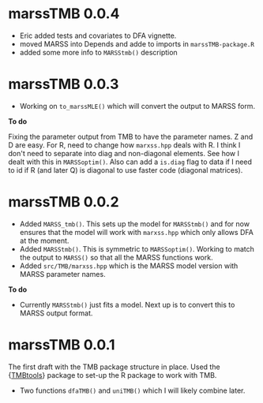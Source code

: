 # marssTMB 0.0.4

* Eric added tests and covariates to DFA vignette.
* moved MARSS into Depends and adde to imports in `marssTMB-package.R`
* added some more info to `MARSStmb()` description

# marssTMB 0.0.3

* Working on `to_marssMLE()` which will convert the output to MARSS form.

**To do**

Fixing the parameter output from TMB to have the parameter names. Z and D are easy. For R, need to change how `marxss.hpp` deals with R. I think I don't need to separate into diag and non-diagonal elements. See how I dealt with this in `MARSSoptim()`. Also can add a `is.diag` flag to data if I need to id if R (and later Q) is diagonal to use faster code (diagonal matrices).

# marssTMB 0.0.2

* Added `MARSS_tmb()`. This sets up the model for `MARSStmb()` and for now ensures that the model will work with `marxss.hpp` which only allows DFA at the moment.
* Added `MARSStmb()`. This is symmetric to `MARSSoptim()`. Working to match the output to `MARSS()` so that all the MARSS functions work.
* Added `src/TMB/marxss.hpp` which is the MARSS model version with MARSS parameter names.

**To do**

* Currently `MARSStmb()` just fits a model. Next up is to convert this to MARSS output format.

# marssTMB 0.0.1

The first draft with the TMB package structure in place. Used the {[TMBtools](https://github.com/mlysy/TMBtools)} package to set-up the R package to work with TMB.

* Two functions `dfaTMB()` and `uniTMB()` which I will likely combine later.

<!--

## Breaking changes

* 

* 

## New features

* 

## Bug fixes

* 
-->